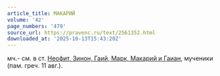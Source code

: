 ```yaml
---
article_title: МАКАРИЙ
volume: '42'
page_numbers: '479'
source_url: https://pravenc.ru/text/2561352.html
downloaded_at: '2025-10-13T15:43:20Z'
---
```


мч.- см. в ст. [Неофит, Зинон, Гаий, Марк, Макарий и Гаиан](<https://pravenc.ru/text/Неофит  Зинон  Гаий  Марк  Макарий и Гаиан.html>), мученики (пам. греч. 11 авг.).
